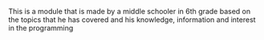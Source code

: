 This is a module that is made by a middle schooler in 6th grade based on the topics that he has covered and his knowledge, information and interest in the programming 

